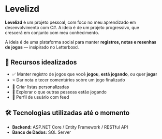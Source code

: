 # Levelizd

**Levelizd** é um projeto pessoal, com foco no meu aprendizado em desenvolvimento com C#. A ideia é de um projeto progressivo, que crescerá em conjunto com meu conhecimento.

A ideia é de uma plataforma social para manter **registros, notas e resenhas de jogos** — insipirado no Letterboxd.

##  🚀 Recursos idealizados

- ✅ Manter registro de jogos que você **jogou**, **está jogando**, ou quer **jogar**
- ⭐ Dar nota e tecer comentários sobre um jogo finalizado
- 🧾 Criar listas personalizadas
- 🔎 Explorar o que outras pessoas estão jogando
- 👤 Perfil de usuário com feed

##  🛠  Tecnologias utilizadas até o momento

- **Backend:** ASP.NET Core / Entity Framework / RESTful API
- **Banco de Dados:** SQL Server
